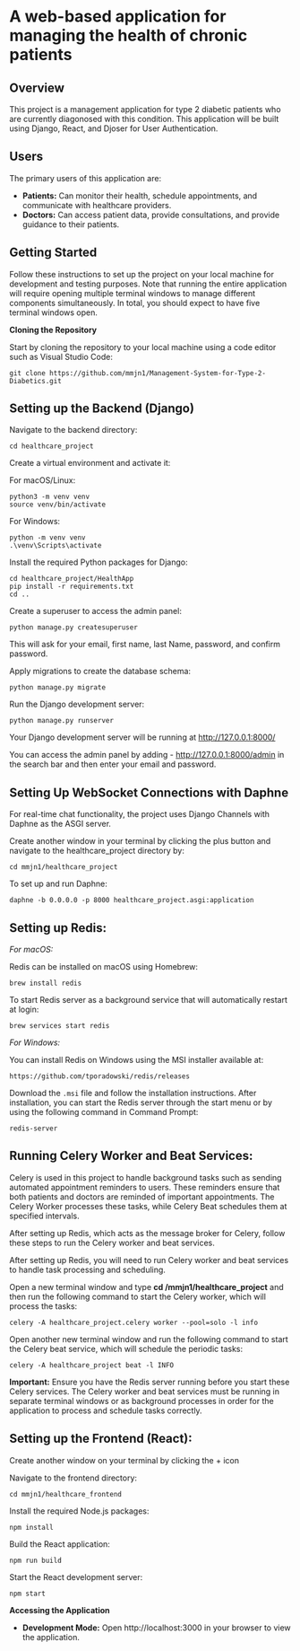 # A web-based application for managing the health of chronic patients

## Overview

This project is a management application for type 2 diabetic patients who are currently diagonosed with this condition. This application will be built using Django, React, and Djoser for User Authentication.


## Users

The primary users of this application are:
- **Patients:** Can monitor their health, schedule appointments, and communicate with healthcare providers.
- **Doctors:** Can access patient data, provide consultations, and provide guidance to their patients.


## Getting Started

Follow these instructions to set up the project on your local machine for development and testing purposes. Note that running the entire application will require opening multiple terminal windows to manage different components simultaneously. In total, you should expect to have five terminal windows open.


**Cloning the Repository**

Start by cloning the repository to your local machine using a code editor such as Visual Studio Code:

    git clone https://github.com/mmjn1/Management-System-for-Type-2-Diabetics.git


## Setting up the Backend (Django)

Navigate to the backend directory:
    
    cd healthcare_project

Create a virtual environment and activate it:

For macOS/Linux:

    python3 -m venv venv
    source venv/bin/activate

For Windows:

    python -m venv venv
    .\venv\Scripts\activate 

Install the required Python packages for Django:

    cd healthcare_project/HealthApp
    pip install -r requirements.txt
    cd ..

Create a superuser to access the admin panel:

    python manage.py createsuperuser

This will ask for your email, first name, last Name, password, and confirm password. 

Apply migrations to create the database schema:

    python manage.py migrate

Run the Django development server:

    python manage.py runserver

Your Django development server will be running at http://127.0.0.1:8000/

You can access the admin panel by adding - http://127.0.0.1:8000/admin in the search bar and then enter your email and password.


## Setting Up WebSocket Connections with Daphne
For real-time chat functionality, the project uses Django Channels with Daphne as the ASGI server. 

Create another window in your terminal by clicking the plus button and navigate to the healthcare_project directory by:

    cd mmjn1/healthcare_project

To set up and run Daphne:

    daphne -b 0.0.0.0 -p 8000 healthcare_project.asgi:application


## Setting up Redis:

*For macOS:*

Redis can be installed on macOS using Homebrew:

    brew install redis

To start Redis server as a background service that will automatically restart at login:

    brew services start redis

*For Windows:*

You can install Redis on Windows using the MSI installer available at:

    https://github.com/tporadowski/redis/releases

Download the `.msi` file and follow the installation instructions. After installation, you can start the Redis server through the start menu or by using the following command in Command Prompt:

    redis-server


## Running Celery Worker and Beat Services:

Celery is used in this project to handle background tasks such as sending automated appointment reminders to users. These reminders ensure that both patients and doctors are reminded of important appointments. The Celery Worker processes these tasks, while Celery Beat schedules them at specified intervals.

After setting up Redis, which acts as the message broker for Celery, follow these steps to run the Celery worker and beat services.


After setting up Redis, you will need to run Celery worker and beat services to handle task processing and scheduling.

Open a new terminal window and type **cd /mmjn1/healthcare_project** and then run the following command to start the Celery worker, which will process the tasks:

    celery -A healthcare_project.celery worker --pool=solo -l info
    

Open another new terminal window and run the following command to start the Celery beat service, which will schedule the periodic tasks:

    celery -A healthcare_project beat -l INFO   
    

**Important:** Ensure you have the Redis server running before you start these Celery services. The Celery worker and beat services must be running in separate terminal windows or as background processes in order for the application to process and schedule tasks correctly.



## Setting up the Frontend (React):
Create another window on your terminal by clicking the + icon

Navigate to the frontend directory:

    cd mmjn1/healthcare_frontend

Install the required Node.js packages:

    npm install

Build the React application:

    npm run build

Start the React development server:

    npm start


**Accessing the Application**
- **Development Mode:** Open http://localhost:3000 in your browser to view the application.





    


